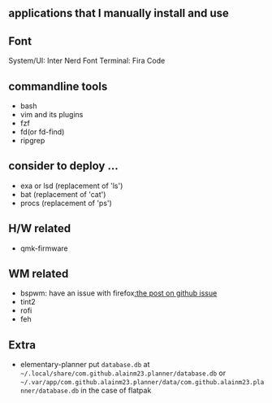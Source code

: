 ## applications that I manually install and use

Font
---
System/UI: Inter Nerd Font
Terminal: Fira Code

commandline tools
---
- bash
- vim and its plugins
- fzf
- fd(or fd-find)
- ripgrep

consider to deploy ...
---
- exa or lsd (replacement of 'ls')
- bat (replacement of 'cat')
- procs (replacement of 'ps')

H/W related
---
- qmk-firmware

WM related
---
- bspwm: have an issue with firefox[:the post on github issue](https://github.com/baskerville/bspwm/issues/1015)
- tint2
- rofi
- feh

Extra
---
- elementary-planner
  put `database.db` at `~/.local/share/com.github.alainm23.planner/database.db`
  or `~/.var/app/com.github.alainm23.planner/data/com.github.alainm23.planner/database.db` in the case of flatpak
